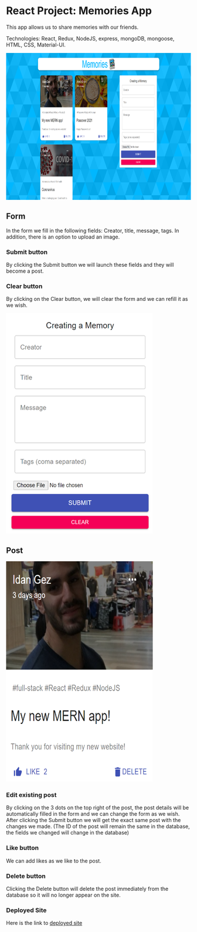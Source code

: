 # React Project: Memories App

This app allows us to share memories with our friends.

Technologies: React, Redux, NodeJS, express, mongoDB, mongoose, HTML, CSS, Material-UI.

<img src="client/src/images/FullScreen.png" width="600px" height="400px">


## Form
In the form we fill in the following fields:
Creator, title, message, tags. In addition, there is an option to upload an image.

### Submit button
By clicking the Submit button we will launch these fields and they will become a post.

### Clear button
By clicking on the Clear button, we will clear the form and we can refill it as we wish.

<img src="client/src/images/Form.png" width="400px" height="600px">


## Post

<img src="client/src/images/Post.png" width="400px" height="600px">


### Edit existing post
By clicking on the 3 dots on the top right of the post, the post details will be automatically filled in the form and we can change the form as we wish.
After clicking the Submit button we will get the exact same post with the changes we made.
(The ID of the post will remain the same in the database, the fields we changed will change in the database)

### Like button
We can add likes as we like to the post.

### Delete button
Clicking the Delete button will delete the post immediately from the database so it will no longer appear on the site.

### Deployed Site
Here is the link to [deployed site](https://idan-mini-memories.netlify.app/)
